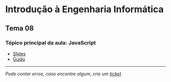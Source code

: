 # Introdução à Engenharia Informática
## Tema 08
### Tópico principal da aula: JavaScript

* [Slides](https://github.com/TiagoRG/uaveiro-leci/blob/master/1ano/1semestre/iei/tema08/tema-8-javascript.pdf)
* [Guião](https://github.com/TiagoRG/uaveiro-leci/blob/master/1ano/1semestre/iei/tema08/guide-8-javascript.pdf)

---
*Pode conter erros, caso encontre algum, crie um* [*ticket*](https://github.com/TiagoRG/uaveiro-leci/issues/new)
